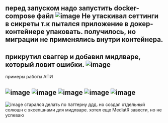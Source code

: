 перед запуском надо запустить docker-compose файл
![image](https://github.com/Cheasy101/DDD/assets/70900183/cfd9ae44-29c3-4ad6-b541-ee627dbdee2f)
Не утаскивал сеттинги в сикреты т.к пытался приложение в докер-контейнере упаковать. получилось, но миграции не применялись внутри контейнера.
-
прикрутил сваггер и добавил мидлваре, который ловит ошибки.
![image](https://github.com/Cheasy101/DDD/assets/70900183/5f99732f-465f-4965-a690-5f6fb1b71f8c)
-
примеры работы АПИ

![image](https://github.com/Cheasy101/DDD/assets/70900183/f2f149dc-2738-42a2-9dd1-427eee3656f5)
![image](https://github.com/Cheasy101/DDD/assets/70900183/28e6d4db-d861-47dc-b0f0-e413f2288dbf)
![image](https://github.com/Cheasy101/DDD/assets/70900183/19a69b7d-906f-40b6-ad9b-393f6a067327)
![image](https://github.com/Cheasy101/DDD/assets/70900183/8b3922bd-935c-47d4-a2f9-370c11b67fad)
![image](https://github.com/Cheasy101/DDD/assets/70900183/15feb1e6-caf5-4cff-a956-7e15b91cd419)
-
![image](https://github.com/Cheasy101/DDD/assets/70900183/9f8d4969-0373-4afd-ad8c-3eacfe564db2)
старался делать по паттерну ддд. но создал отдельный солюшн с эксепшнами для мидлваре. 
хотел еще MediatR завести, но не успеваю
